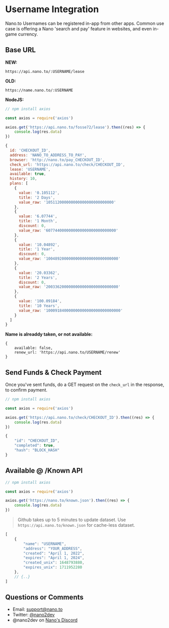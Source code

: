 # Username Integration

Nano.to Usernames can be registered in-app from other apps. Common use case is offering a Nano 'search and pay' feature in websites, and even in-game currency.

## Base URL

**NEW:**

```
https://api.nano.to/:USERNAME/lease
```

**OLD:**

```
https://name.nano.to/:USERNAME
```

**NodeJS:**

```js
// npm install axios

const axios = require('axios')

axios.get('https://api.nano.to/fosse72/lease').then((res) => {
	console.log(res.data)
})
```

```js
{
  id: 'CHECKOUT_ID',
  address: 'NANO_TO_ADDRESS_TO_PAY',
  browser: 'http://nano.to/pay_CHECKOUT_ID',
  check_url: 'https://api.nano.to/check/CHECKOUT_ID',
  lease: 'USERNAME',
  available: true,
  history: 10,
  plans: [
    {
      value: '0.105112',
      title: '2 Days',
      value_raw: '105112000000000000000000000000'
    },
    {
      value: '6.07744',
      title: '1 Month',
      discount: 0,
      value_raw: '6077440000000000000000000000000'
    },
    {
      value: '10.04892',
      title: '1 Year',
      discount: 0,
      value_raw: '10048920000000000000000000000000'
    },
    {
      value: '20.03362',
      title: '2 Years',
      discount: 0,
      value_raw: '20033620000000000000000000000000'
    },
    {
      value: '100.09184',
      title: '10 Years',
      value_raw: '100091840000000000000000000000000'
    }
  ]
}
```

**Name is alreaddy taken, or not available:**

```
{ 
	available: false, 
	renew_url: 'https://api.nano.to/USERNAME/renew' 
}
```

## Send Funds & Check Payment

Once you've sent funds, do a GET request on the ```check_url``` in the response, to confirm payment.

```js
// npm install axios

const axios = require('axios')

axios.get('https://api.nano.to/check/CHECKOUT_ID').then((res) => {
	console.log(res.data)
})
```

```js
{ 
	"id": "CHECKOUT_ID",
	"completed": true, 
	"hash": "BLOCK_HASH"
}
```

## Available @ /Known API

```js
// npm install axios

const axios = require('axios')

axios.get('https://nano.to/known.json').then((res) => {
	console.log(res.data)
})
```

> Github takes up to 5 minutes to update dataset. Use ```https://api.nano.to/known.json``` for cache-less dataset. 

```js
[
	{
		"name": "USERNAME",
		"address": "YOUR_ADDRESS",
		"created": "April 1, 2022",
		"expires": "April 1, 2024",
		"created_unix": 1648793880,
		"expires_unix": 1711952280
	},
	// {..}
]
```

## Questions or Comments 

- Email: support@nano.to
- Twitter: [@nano2dev](https://twitter.com/nano2dev)
- @nano2dev on [Nano's Discord](https://discord.com/invite/RNAE2R9) 